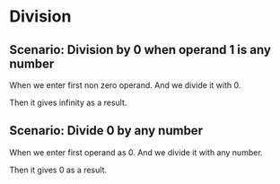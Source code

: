 # Division

## Scenario: Division by 0 when operand 1 is any number

  When we enter first non zero operand.
  And we divide it with 0.
  
  Then it gives infinity as a result.
  
 ## Scenario: Divide 0 by any number
 
  When we enter first operand as 0.
  And we divide it with any number.
  
  Then it gives 0 as a result.
